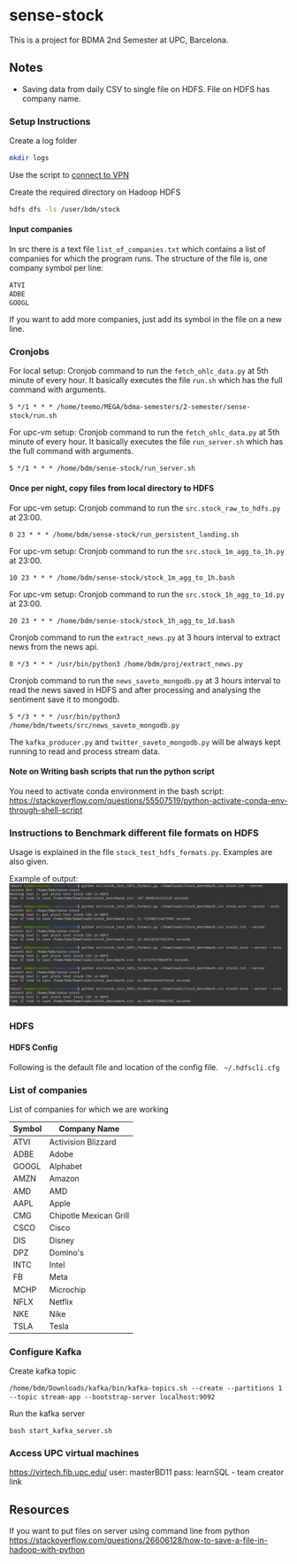 # sense-stock
This is a project for BDMA 2nd Semester at UPC, Barcelona.

## Notes

- Saving data from daily CSV to single file on HDFS. File on HDFS has company name.

### Setup Instructions
Create a log folder
```bash
mkdir logs
```
Use the script to [connect to VPN](docs/connect_vpn.sh)

Create the required directory on Hadoop HDFS
```bash
hdfs dfs -ls /user/bdm/stock
```

#### Input companies
In src there is a text file `list_of_companies.txt` which contains a list of companies for which
the program runs. The structure of the file is, one company symbol per line:
```text
ATVI
ADBE
GOOGL
```
If you want to add more companies, just add its symbol in the file on a new line.

### Cronjobs
For local setup: Cronjob command to run the `fetch_ohlc_data.py` at 5th minute of every hour. It basically executes the
file `run.sh` which has the full command with arguments.

    5 */1 * * * /home/teemo/MEGA/bdma-semesters/2-semester/sense-stock/run.sh

For upc-vm setup: Cronjob command to run the `fetch_ohlc_data.py` at 5th minute of every hour. It basically executes the
file `run_server.sh` which has the full command with arguments.

    5 */1 * * * /home/bdm/sense-stock/run_server.sh

#### Once per night, copy files from local directory to HDFS
For upc-vm setup: Cronjob command to run the `src.stock_raw_to_hdfs.py` at 23:00.

    0 23 * * * /home/bdm/sense-stock/run_persistent_landing.sh

For upc-vm setup: Cronjob command to run the `src.stock_1m_agg_to_1h.py` at 23:00.

    10 23 * * * /home/bdm/sense-stock/stock_1m_agg_to_1h.bash

For upc-vm setup: Cronjob command to run the `src.stock_1h_agg_to_1d.py` at 23:00.

    20 23 * * * /home/bdm/sense-stock/stock_1h_agg_to_1d.bash

Cronjob command to run the `extract_news.py` at 3 hours interval to extract news from the news api.

    0 */3 * * * /usr/bin/python3 /home/bdm/proj/extract_news.py

Cronjob command to run the `news_saveto_mongodb.py` at 3 hours interval to read the news saved in HDFS and after processing and analysing the sentiment save it to mongodb.

    5 */3 * * * /usr/bin/python3 /home/bdm/tweets/src/news_saveto_mongodb.py

The `kafka_producer.py` and `twitter_saveto_mongodb.py` will be always kept running to read and process stream data.



#### Note on Writing bash scripts that run the python script
You need to activate conda environment in the bash script:
https://stackoverflow.com/questions/55507519/python-activate-conda-env-through-shell-script


### Instructions to Benchmark different file formats on HDFS
Usage is explained in the file `stock_test_hdfs_formats.py`. Examples are also given.

Example of output:
![img](docs/benchmark_results.png)

### HDFS
#### HDFS Config
Following is the default file and location of the config file. 
` ~/.hdfscli.cfg`

### List of companies
List of companies for which we are working

| Symbol | Company Name           |
|-------|------------------------|
| ATVI  | Activision Blizzard    |
| ADBE  | Adobe                  |
| GOOGL | Alphabet               |
| AMZN	 | Amazon                 |
| AMD 	 | AMD                    |
| AAPL  | Apple                  |
| CMG   | Chipotle Mexican Grill |
| CSCO  | Cisco                  |
| DIS 	 | Disney                 |
| DPZ 	 | Domino's               |
| INTC	 | Intel                  |
| FB    | Meta                   |
| MCHP  | Microchip              |
| NFLX  | Netflix                |
| NKE   | Nike                   |
| TSLA  | Tesla                  |

### Configure Kafka
Create kafka topic

    /home/bdm/Downloads/kafka/bin/kafka-topics.sh --create --partitions 1 --topic stream-app --bootstrap-server localhost:9092 

Run the kafka server

    bash start_kafka_server.sh



### Access UPC virtual machines
https://virtech.fib.upc.edu/
user: masterBD11
pass: learnSQL - team creator link

## Resources
If you want to put files on server using command line from python
https://stackoverflow.com/questions/26606128/how-to-save-a-file-in-hadoop-with-python
